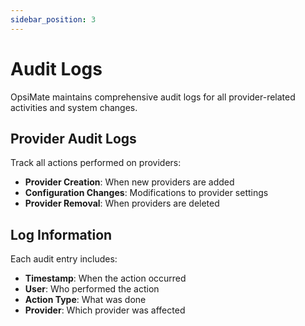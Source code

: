 ```yaml
---
sidebar_position: 3
---
```


# Audit Logs

OpsiMate maintains comprehensive audit logs for all provider-related activities and system changes.

## Provider Audit Logs

Track all actions performed on providers:

- **Provider Creation**: When new providers are added
- **Configuration Changes**: Modifications to provider settings
- **Provider Removal**: When providers are deleted

## Log Information

Each audit entry includes:

- **Timestamp**: When the action occurred
- **User**: Who performed the action
- **Action Type**: What was done
- **Provider**: Which provider was affected
